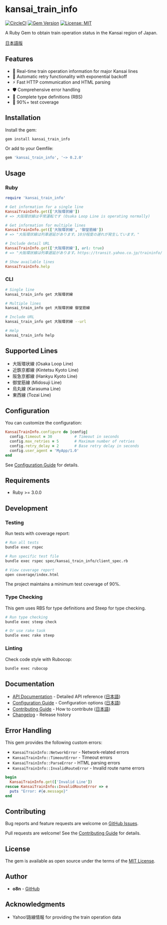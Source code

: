 # kansai_train_info

[![CircleCI](https://dl.circleci.com/status-badge/img/gh/o8n/kansai_train_info/tree/master.svg?style=svg)](https://dl.circleci.com/status-badge/redirect/gh/o8n/kansai_train_info/tree/master)
[![Gem Version](https://badge.fury.io/rb/kansai_train_info.svg)](https://badge.fury.io/rb/kansai_train_info)
[![License: MIT](https://img.shields.io/badge/License-MIT-yellow.svg)](https://opensource.org/licenses/MIT)

A Ruby Gem to obtain train operation status in the Kansai region of Japan.

[日本語版](README.md)

## Features

- 🚃 Real-time train operation information for major Kansai lines
- 🔄 Automatic retry functionality with exponential backoff
- ⚡ Fast HTTP communication and HTML parsing
- 🛡️ Comprehensive error handling
- 📝 Complete type definitions (RBS)
- 🎯 90%+ test coverage

## Installation

Install the gem:

```bash
gem install kansai_train_info
```

Or add to your Gemfile:

```ruby
gem 'kansai_train_info', '~> 0.2.0'
```

## Usage

### Ruby

```ruby
require 'kansai_train_info'

# Get information for a single line
KansaiTrainInfo.get(['大阪環状線'])
# => 大阪環状線は平常運転です (Osaka Loop Line is operating normally)

# Get information for multiple lines
KansaiTrainInfo.get(['大阪環状線', '御堂筋線'])
# => "大阪環状線は列車遅延があります。10分程度の遅れが発生しています。"

# Include detail URL
KansaiTrainInfo.get(['大阪環状線'], url: true)
# => "大阪環状線は列車遅延があります。https://transit.yahoo.co.jp/traininfo/detail/263/0/"

# Show available lines
KansaiTrainInfo.help
```

### CLI

```bash
# Single line
kansai_train_info get 大阪環状線

# Multiple lines
kansai_train_info get 大阪環状線 御堂筋線

# Include URL
kansai_train_info get 大阪環状線 --url

# Help
kansai_train_info help
```

## Supported Lines

- 大阪環状線 (Osaka Loop Line)
- 近鉄京都線 (Kintetsu Kyoto Line)
- 阪急京都線 (Hankyu Kyoto Line)
- 御堂筋線 (Midosuji Line)
- 烏丸線 (Karasuma Line)
- 東西線 (Tozai Line)

## Configuration

You can customize the configuration:

```ruby
KansaiTrainInfo.configure do |config|
  config.timeout = 30          # Timeout in seconds
  config.max_retries = 5       # Maximum number of retries
  config.retry_delay = 2       # Base retry delay in seconds
  config.user_agent = 'MyApp/1.0'
end
```

See [Configuration Guide](docs/CONFIGURATION.en.md) for details.

## Requirements

- Ruby >= 3.0.0

## Development

### Testing

Run tests with coverage report:

```sh
# Run all tests
bundle exec rspec

# Run specific test file
bundle exec rspec spec/kansai_train_info/client_spec.rb

# View coverage report
open coverage/index.html
```

The project maintains a minimum test coverage of 90%.

### Type Checking

This gem uses RBS for type definitions and Steep for type checking.

```sh
# Run type checking
bundle exec steep check

# Or use rake task
bundle exec rake steep
```

### Linting

Check code style with Rubocop:

```sh
bundle exec rubocop
```

## Documentation

- [API Documentation](docs/API.en.md) - Detailed API reference ([日本語](docs/API.md))
- [Configuration Guide](docs/CONFIGURATION.en.md) - Configuration options ([日本語](docs/CONFIGURATION.md))
- [Contributing Guide](CONTRIBUTING.en.md) - How to contribute ([日本語](CONTRIBUTING.md))
- [Changelog](CHANGELOG.md) - Release history

## Error Handling

This gem provides the following custom errors:

- `KansaiTrainInfo::NetworkError` - Network-related errors
- `KansaiTrainInfo::TimeoutError` - Timeout errors
- `KansaiTrainInfo::ParseError` - HTML parsing errors
- `KansaiTrainInfo::InvalidRouteError` - Invalid route name errors

```ruby
begin
  KansaiTrainInfo.get(['Invalid Line'])
rescue KansaiTrainInfo::InvalidRouteError => e
  puts "Error: #{e.message}"
end
```

## Contributing

Bug reports and feature requests are welcome on [GitHub Issues](https://github.com/o8n/kansai_train_info/issues).

Pull requests are welcome! See the [Contributing Guide](CONTRIBUTING.en.md) for details.

## License

The gem is available as open source under the terms of the [MIT License](https://opensource.org/licenses/MIT).

## Author

- **o8n** - [GitHub](https://github.com/o8n)

## Acknowledgments

- Yahoo!路線情報 for providing the train operation data
